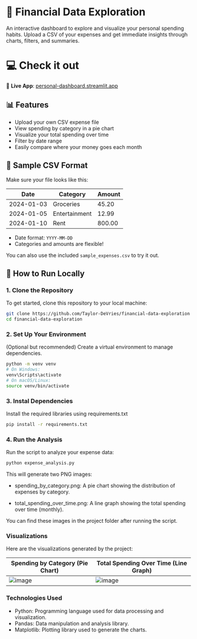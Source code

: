 # 💸 Financial Data Exploration

An interactive dashboard to explore and visualize your personal spending habits. Upload a CSV of your expenses and get immediate insights through charts, filters, and summaries.

# 💻 Check it out

🔗 **Live App**: [personal-dashboard.streamlit.app](https://personal-dashboard.streamlit.app/)

## 📊 Features

- Upload your own CSV expense file
- View spending by category in a pie chart
- Visualize your total spending over time
- Filter by date range
- Easily compare where your money goes each month

## 📂 Sample CSV Format

Make sure your file looks like this:

| Date       | Category     | Amount |
|------------|--------------|--------|
| 2024-01-03 | Groceries     | 45.20  |
| 2024-01-05 | Entertainment | 12.99  |
| 2024-01-10 | Rent          | 800.00 |

- Date format: `YYYY-MM-DD`
- Categories and amounts are flexible!

You can also use the included `sample_expenses.csv` to try it out.

## 🚀 How to Run Locally

### 1. Clone the Repository

To get started, clone this repository to your local machine:

```bash
git clone https://github.com/Taylor-DeVries/financial-data-exploration
cd financial-data-exploration
```

### 2. Set Up Your Environment

(Optional but recommended) Create a virtual environment to manage dependencies.

```bash
python -m venv venv
# On Windows:
venv\Scripts\activate
# On macOS/Linux:
source venv/bin/activate
```

### 3. Instal Dependencies

Install the required libraries using requirements.txt

```bash
pip install -r requirements.txt
```

### 4. Run the Analysis

Run the script to analyze your expense data:

```bash
python expense_analysis.py
```

This will generate two PNG images:

- spending_by_category.png: A pie chart showing the distribution of expenses by category.

- total_spending_over_time.png: A line graph showing the total spending over time (monthly).

You can find these images in the project folder after running the script.

### Visualizations

Here are the visualizations generated by the project:

| Spending by Category (Pie Chart) | Total Spending Over Time (Line Graph) |
| --- | --- |
| ![image](https://github.com/user-attachments/assets/db90ec69-88ba-4db8-b74f-aadd38ef69ee) | ![image](https://github.com/user-attachments/assets/fbfd7e2b-3992-4575-8770-402e6ca85ff9) |


### Technologies Used

- Python: Programming language used for data processing and visualization.
- Pandas: Data manipulation and analysis library.
- Matplotlib: Plotting library used to generate the charts.

